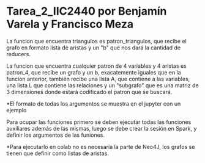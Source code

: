 # Tarea_2_IIC2440 por Benjamín Varela y Francisco Meza

La funcion que encuentra triangulos es patron_triangulos, que recibe el grafo en formato lista de aristas y un "b" que nos dará la cantidad de reducers.

La funcion que encuentra cualquier patron de 4 variables y 4 aristas es patron_4, que recibe un grafo y un b, exacatemente iguales que en la funcion anterior, también recibe una lista A, que contiene a las variables, una lista L que contiene las relaciones y un "subgrafo" que es una matriz de 3 dimensiones donde estará codificado el patron que se buscará.

*El formato de todas los argumentos se muestra en el jupyter con un ejemplo

Para ocupar las funciones primero se deben ejecutar todas las funciones auxiliares además de las mismas, luego se debe crear la sesión en Spark, y definir los argumentos de las funiones.

*Para ejecutarlo en colab no es necesaria la parte de Neo4J, los grafos se tienen que definir como listas de aristas.
